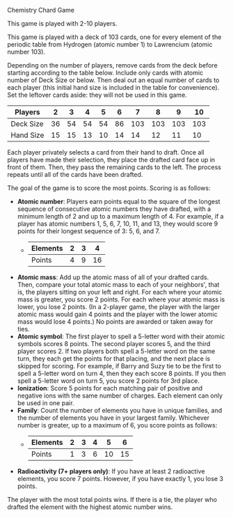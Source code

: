 Chemistry Chard Game

This game is played with 2-10 players.

This game is played with a deck of 103 cards, one for every element of the periodic table from Hydrogen (atomic number 1) to Lawrencium (atomic number 103).

Depending on the number of players, remove cards from the deck before starting according to the table below. Include only cards with atomic number of Deck Size or below. Then deal out an equal number of cards to each player (this initial hand size is included in the table for convenience). Set the leftover cards aside: they will not be used in this game.

| Players   | 2   | 3   | 4   | 5   | 6   | 7   | 8   | 9   | 10  |
| --------- | --- | --- | --- | --- | --- | --- | --- | --- | --- |
| Deck Size | 36  | 54  | 54  | 54  | 86  | 103 | 103 | 103 | 103 |
| Hand Size | 15  | 15  | 13  | 10  | 14  | 14  | 12  | 11  | 10  |

Each player privately selects a card from their hand to draft. Once all players have made their selection, they place the drafted card face up in front of them. Then, they pass the remaining cards to the left. The process repeats until all of the cards have been drafted.

The goal of the game is to score the most points. Scoring is as follows:

- **Atomic number**: Players earn points equal to the square of the longest sequence of consecutive atomic numbers they have drafted, with a minimum length of 2 and up to a maximum length of 4. For example, if a player has atomic numbers 1, 5, 6, 7, 10, 11, and 13, they would score 9 points for their longest sequence of 3: 5, 6, and 7.
  - | Elements | 2   | 3   | 4   |
    | -------- | --- | --- | --- |
    | Points   | 4   | 9   | 16  |
- **Atomic mass**: Add up the atomic mass of all of your drafted cards. Then, compare your total atomic mass to each of your neighbors', that is, the players sitting on your left and right. For each where your atomic mass is greater, you score 2 points. For each where your atomic mass is lower, you lose 2 points. (In a 2-player game, the player with the larger atomic mass would gain 4 points and the player with the lower atomic mass would lose 4 points.) No points are awarded or taken away for ties.
- **Atomic symbol**: The first player to spell a 5-letter word with their atomic symbols scores 8 points. The second player scores 5, and the third player scores 2. If two players both spell a 5-letter word on the same turn, they each get the points for that placing, and the next place is skipped for scoring. For example, if Barry and Suzy tie to be the first to spell a 5-letter word on turn 4, then they each score 8 points. If you then spell a 5-letter word on turn 5, you score 2 points for 3rd place.
- **Ionization**: Score 5 points for each matching pair of positive and negative ions with the same number of charges. Each element can only be used in one pair.
- **Family**: Count the number of elements you have in unique families, and the number of elements you have in your largest family. Whichever number is greater, up to a maximum of 6, you score points as follows:
  - | Elements | 2   | 3   | 4   | 5   | 6   |
    | -------- | --- | --- | --- | --- | --- |
    | Points   | 1   | 3   | 6   | 10  | 15  |
- **Radioactivity (7+ players only)**: If you have at least 2 radioactive elements, you score 7 points. However, if you have exactly 1, you lose 3 points.

The player with the most total points wins. If there is a tie, the player who drafted the element with the highest atomic number wins.
